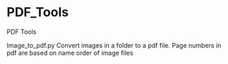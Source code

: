 # PDF_Tools
PDF Tools

Image_to_pdf.py
Convert images in a folder to a pdf file. Page numbers in pdf are based on name order of image files
